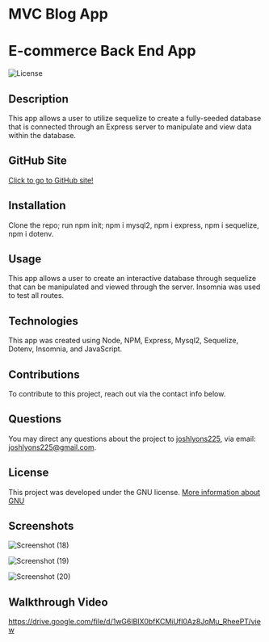 # MVC Blog App

# E-commerce Back End App

![License](https://img.shields.io/badge/License-GNU-brightgreen)

## Description

This app allows a user to utilize sequelize to create a fully-seeded database that is connected through an Express server to manipulate and view data within the database.

## GitHub Site

[Click to go to GitHub site!](https://github.com/joshlyons225/sequelize-furry-banana)

## Installation

Clone the repo; run npm init; npm i mysql2, npm i express, npm i sequelize, npm i dotenv.

## Usage

This app allows a user to create an interactive database through sequelize that can be manipulated and viewed through the server. Insomnia was used to test all routes.

## Technologies

This app was created using Node, NPM, Express, Mysql2, Sequelize, Dotenv, Insomnia, and JavaScript.

## Contributions

To contribute to this project, reach out via the contact info below.

## Questions

You may direct any questions about the project to [joshlyons225](https://github.com/joshlyons225), via email: [joshlyons225@gmail.com](mailto:joshlyons225@gmail.com).

## License

This project was developed under the GNU license.
[More information about GNU](https://opensource.org/licenses/GNU)

## Screenshots

![Screenshot (18)](https://user-images.githubusercontent.com/95392565/158502828-0087519f-5e61-4d6e-be8e-c457118a6c43.png)

![Screenshot (19)](https://user-images.githubusercontent.com/95392565/158502832-8a6f5dd7-760c-439f-87db-c6fc3f2b3954.png)

![Screenshot (20)](https://user-images.githubusercontent.com/95392565/158502839-c878ce79-2f91-4360-b51c-628a61a82f67.png)

## Walkthrough Video

https://drive.google.com/file/d/1wG6lBIX0bfKCMiUfI0Az8JqMu_RheePT/view
